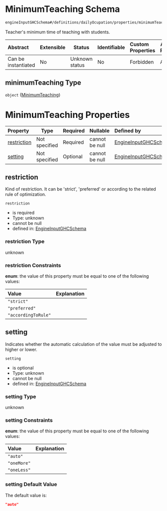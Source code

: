# MinimumTeaching Schema

```txt
engineInputGHCSchema#/definitions/dailyOcupation/properties/minimumTeaching
```

Teacher's minimum time of teaching with students.


| Abstract            | Extensible | Status         | Identifiable | Custom Properties | Additional Properties | Access Restrictions | Defined In                                                         |
| :------------------ | ---------- | -------------- | ------------ | :---------------- | --------------------- | ------------------- | ------------------------------------------------------------------ |
| Can be instantiated | No         | Unknown status | No           | Forbidden         | Allowed               | none                | [ghc.schema.json\*](../out/ghc.schema.json "open original schema") |

## minimumTeaching Type

`object` ([MinimumTeaching](ghc-definitions-dailyocupation-properties-minimumteaching.md))

# MinimumTeaching Properties

| Property                    | Type          | Required | Nullable       | Defined by                                                                                                                                                                                                       |
| :-------------------------- | ------------- | -------- | -------------- | :--------------------------------------------------------------------------------------------------------------------------------------------------------------------------------------------------------------- |
| [restriction](#restriction) | Not specified | Required | cannot be null | [EngineInputGHCSchema](ghc-definitions-dailyocupation-properties-minimumteaching-properties-restriction.md "engineInputGHCSchema#/definitions/dailyOcupation/properties/minimumTeaching/properties/restriction") |
| [setting](#setting)         | Not specified | Optional | cannot be null | [EngineInputGHCSchema](ghc-definitions-dailyocupation-properties-minimumteaching-properties-setting.md "engineInputGHCSchema#/definitions/dailyOcupation/properties/minimumTeaching/properties/setting")         |

## restriction

Kind of restriction. It can be 'strict', 'preferred' or according to the related rule of optimization.


`restriction`

-   is required
-   Type: unknown
-   cannot be null
-   defined in: [EngineInputGHCSchema](ghc-definitions-dailyocupation-properties-minimumteaching-properties-restriction.md "engineInputGHCSchema#/definitions/dailyOcupation/properties/minimumTeaching/properties/restriction")

### restriction Type

unknown

### restriction Constraints

**enum**: the value of this property must be equal to one of the following values:

| Value               | Explanation |
| :------------------ | ----------- |
| `"strict"`          |             |
| `"preferred"`       |             |
| `"accordingToRule"` |             |

## setting

Indicates whether the automatic calculation of the value must be adjusted to higher or lower.


`setting`

-   is optional
-   Type: unknown
-   cannot be null
-   defined in: [EngineInputGHCSchema](ghc-definitions-dailyocupation-properties-minimumteaching-properties-setting.md "engineInputGHCSchema#/definitions/dailyOcupation/properties/minimumTeaching/properties/setting")

### setting Type

unknown

### setting Constraints

**enum**: the value of this property must be equal to one of the following values:

| Value       | Explanation |
| :---------- | ----------- |
| `"auto"`    |             |
| `"oneMore"` |             |
| `"oneLess"` |             |

### setting Default Value

The default value is:

```json
"auto"
```
